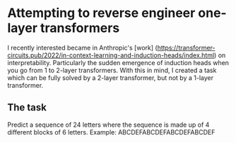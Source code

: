 # Attempting to reverse engineer one-layer transformers

I recently interested became in Anthropic's [work] (https://transformer-circuits.pub/2022/in-context-learning-and-induction-heads/index.html) on interpretability. Particularly  the sudden emergence of induction heads when you go from 1 to 2-layer transformers. With this in mind, I created a task which can be fully solved by a 2-layer transformer, but not by a 1-layer transformer. 

## The task

Predict a sequence of 24 letters where the sequence is made up of 4 different blocks of 6 letters. 
Example: ABCDEFABCDEFABCDEFABCDEF
